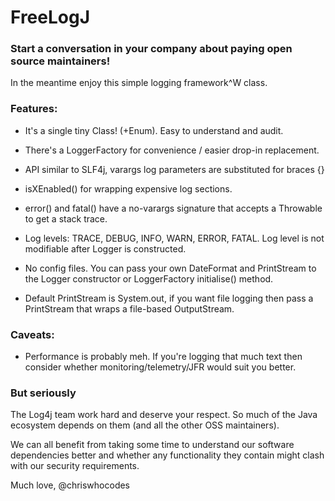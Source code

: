 # FreeLogJ
### Start a conversation in your company about paying open source maintainers!

In the meantime enjoy this simple logging framework^W class.

### Features:

- It's a single tiny Class! (+Enum). Easy to understand and audit.

- There's a LoggerFactory for convenience / easier drop-in replacement.

- API similar to SLF4j, varargs log parameters are substituted for braces {}

- isXEnabled() for wrapping expensive log sections.

- error() and fatal() have a no-varargs signature that accepts a Throwable to get a stack trace.

- Log levels: TRACE, DEBUG, INFO, WARN, ERROR, FATAL. Log level is not modifiable after Logger is constructed.

- No config files. You can pass your own DateFormat and PrintStream to the Logger constructor or LoggerFactory initialise() method.

- Default PrintStream is System.out, if you want file logging then pass a PrintStream that wraps a file-based OutputStream.

### Caveats:

- Performance is probably meh. If you're logging that much text then consider whether monitoring/telemetry/JFR would suit you better.

### But seriously

The Log4j team work hard and deserve your respect. So much of the Java ecosystem depends on them (and all the other OSS maintainers).

We can all benefit from taking some time to understand our software dependencies better and whether any functionality they contain might clash with our security requirements.

Much love, @chriswhocodes


